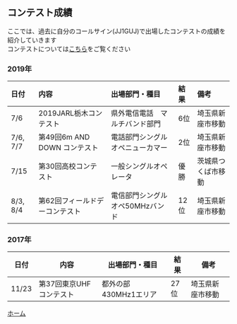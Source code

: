## コンテスト成績
ここでは、過去に自分のコールサイン\(JJ1GUJ\)で出場したコンテストの成績を紹介していきます  
コンテストについては[こちら](https://jj1guj.github.io/hamradio/hamradio)をご覧ください  

<!-- (<table>\  
  <tr>\  
    <td>りんご</td>\  
    <td>甘酸っぱい</td>\  
    <td>おおむね赤</td>\  
  </tr>\  
  <tr>\  
    <td>なつみかん</td>  
    <td>かなり酸っぱいと思う</td>  
    <td>たいてい黄色</td>  
  </tr>  
</table>)-->  

### 2019年
日付|内容|出場部門・種目|結果|備考  
|:---|:---|:---|:---|:---|  
|7/6|2019JARL栃木コンテスト|県外電信電話　マルチバンド部門|6位|埼玉県新座市移動|  
|7/6, 7/7|第49回6m AND DOWN コンテスト|電話部門シングルオペニューカマー|2位|埼玉県新座市移動|  
|7/15|第30回高校コンテスト|一般シングルオペレータ|優勝|茨城県つくば市移動|  
|8/3, 8/4|第62回フィールドデーコンテスト|電信部門シングルオペ50MHzバンド|12位|埼玉県新座市移動|  

### 2017年
|日付|内容|出場部門・種目|結果|備考|  
|---|---|---|---|---|  
|11/23|第37回東京UHFコンテスト|都外の部430MHz1エリア|27位|埼玉県新座市移動|  

 [ホーム](https://jj1guj.github.io)

